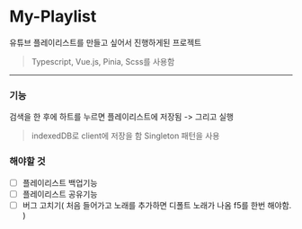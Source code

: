 # My-Playlist

유튜브 플레이리스트를 만들고 싶어서 진행하게된 프로젝트

> Typescript, Vue.js, Pinia, Scss를 사용함

---

### 기능

검색을 한 후에 하트를 누르면 플레이리스트에 저장됨 -> 그리고 실행

> indexedDB로 client에 저장을 함 Singleton 패턴을 사용

### 해야할 것

- [ ] 플레이리스트 백업기능
- [ ] 플레이리스트 공유기능
- [ ] 버그 고치기( 처음 들어가고 노래를 추가하면 디폴트 노래가 나옴 f5를 한번 해야함. )
